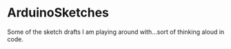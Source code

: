 ArduinoSketches
===============

Some of the sketch drafts I am playing around with...sort of thinking aloud in code.
